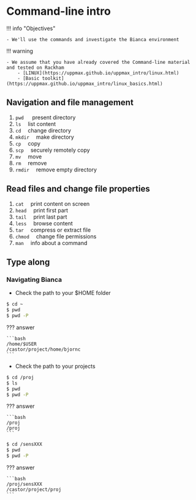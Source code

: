 # Command-line intro

!!! info "Objectives"

    - We'll use the commands and investigate the Bianca environment

!!! warning

    - We assume that you have already covered the Command-line material and tested on Rackham
        - [LINUX](https://uppmax.github.io/uppmax_intro/linux.html)
        - [Basic toolkit](https://uppmax.github.io/uppmax_intro/linux_basics.html)

## Navigation and file management

1. `pwd`  &emsp; present directory
1. `ls`  &emsp;list content
1. `cd`  &emsp;change directory
1. `mkdir`  &emsp;make directory
1. `cp`  &emsp;copy
1. `scp`  &emsp;securely remotely copy
1. `mv`  &emsp;move
1. `rm`  &emsp;remove
1. `rmdir`  &emsp;remove empty directory

## Read files and change file properties

1. `cat`  &emsp;print content on screen
1. `head`  &emsp;print first part
1. `tail`  &emsp;print last part
1. `less`  &emsp;browse content
1. `tar`  &emsp;compress or extract file
1. `chmod`  &emsp;change file permissions
1. `man`  &emsp;info about a command

## Type along

### Navigating Bianca

- Check the path to your $HOME folder

```bash
$ cd ~
$ pwd
$ pwd -P
```

??? answer

    ```bash
    /home/$USER
    /castor/project/home/bjornc
    ```

- Check the path to your projects

```bash
$ cd /proj
$ ls
$ pwd
$ pwd -P
```

??? answer

    ```bash
    /proj
    /proj
    ```

```bash
$ cd /sensXXX
$ pwd
$ pwd -P
```

??? answer

    ```bash
    /proj/sensXXX
    /castor/project/proj
    ```
